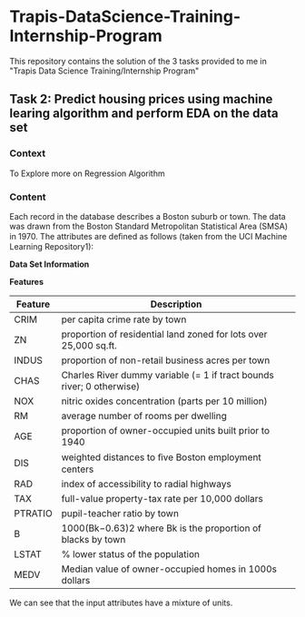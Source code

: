# Trapis-DataScience-Training-Internship-Program
This repository contains the solution of the 3 tasks provided to me in "Trapis Data Science Training/Internship Program"

## Task 2: Predict housing prices using machine learing algorithm and perform EDA on the data set 

### Context

To Explore more on Regression Algorithm

### Content

Each record in the database describes a Boston suburb or town. The data was drawn from the Boston Standard Metropolitan Statistical Area (SMSA) in 1970. The attributes are deﬁned as follows (taken from the UCI Machine Learning Repository1): 

**Data Set Information**

**Features**

|Feature|Description|
|-----|-----|
|CRIM|per capita crime rate by town|
|ZN|proportion of residential land zoned for lots over 25,000 sq.ft.|
|INDUS|proportion of non-retail business acres per town|
|CHAS|Charles River dummy variable (= 1 if tract bounds river; 0 otherwise)|
|NOX|nitric oxides concentration (parts per 10 million)|
|RM|average number of rooms per dwelling|
|AGE|proportion of owner-occupied units built prior to 1940|
|DIS|weighted distances to ﬁve Boston employment centers|
|RAD|index of accessibility to radial highways|
|TAX|full-value property-tax rate per 10,000 dollars|
|PTRATIO|pupil-teacher ratio by town |
|B|1000(Bk−0.63)2 where Bk is the proportion of blacks by town| 
|LSTAT|% lower status of the population|
|MEDV|Median value of owner-occupied homes in 1000s dollars|

We can see that the input attributes have a mixture of units.
